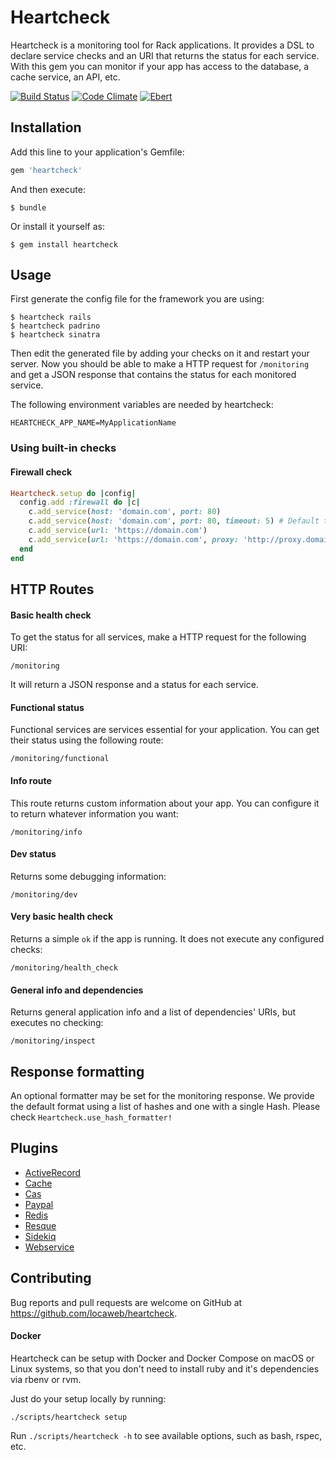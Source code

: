 # Heartcheck

Heartcheck is a monitoring tool for Rack applications. It provides a DSL to
declare service checks and an URI that returns the status for each service.
With this gem you can monitor if your app has access to the database, a cache
service, an API, etc.

[![Build Status](https://github.com/locaweb/heartcheck/actions/workflows/ci.yml/badge.svg)](https://github.com/locaweb/heartcheck/actions/workflows/ci.yml)
[![Code Climate](https://codeclimate.com/github/locaweb/heartcheck/badges/gpa.svg)](https://codeclimate.com/github/locaweb/heartcheck)
[![Ebert](https://ebertapp.io/github/locaweb/heartcheck.svg)](https://ebertapp.io/github/locaweb/heartcheck)

## Installation

Add this line to your application's Gemfile:

```ruby
gem 'heartcheck'
```

And then execute:

    $ bundle

Or install it yourself as:

    $ gem install heartcheck

## Usage

First generate the config file for the framework you are using:

    $ heartcheck rails
    $ heartcheck padrino
    $ heartcheck sinatra

Then edit the generated file by adding your checks on it and restart your
server. Now you should be able to make a HTTP request for `/monitoring` and
get a JSON response that contains the status for each monitored service.

The following environment variables are needed by heartcheck:

    HEARTCHECK_APP_NAME=MyApplicationName


### Using built-in checks

#### Firewall check

```ruby
Heartcheck.setup do |config|
  config.add :firewall do |c|
    c.add_service(host: 'domain.com', port: 80)
    c.add_service(host: 'domain.com', port: 80, timeout: 5) # Default timeout is 2 seconds
    c.add_service(url: 'https://domain.com')
    c.add_service(url: 'https://domain.com', proxy: 'http://proxy.domain.com')
  end
end
```

## HTTP Routes

#### Basic health check

To get the status for all services, make a HTTP request for the following URI:

    /monitoring

It will return a JSON response and a status for each service.

#### Functional status

Functional services are services essential for your application. You can get
their status using the following route:

    /monitoring/functional

#### Info route

This route returns custom information about your app. You can configure it to
return whatever information you want:

    /monitoring/info

#### Dev status

Returns some debugging information:

    /monitoring/dev

#### Very basic health check

Returns a simple `ok` if the app is running. It does not execute any configured
checks:

    /monitoring/health_check


#### General info and dependencies

Returns general application info and a list of dependencies' URIs, but executes no checking:

    /monitoring/inspect

## Response formatting

An optional formatter may be set for the monitoring response. We provide the default format
using a list of hashes and one with a single Hash. Please check `Heartcheck.use_hash_formatter!`

## Plugins

* [ActiveRecord](https://github.com/locaweb/heartcheck-activerecord)
* [Cache](https://github.com/locaweb/heartcheck-cache)
* [Cas](https://github.com/locaweb/heartcheck-cas)
* [Paypal](https://github.com/feolea/heartcheck-paypal)
* [Redis](https://github.com/locaweb/heartcheck-redis)
* [Resque](https://github.com/locaweb/heartcheck-resque)
* [Sidekiq](https://github.com/locaweb/heartcheck-sidekiq)
* [Webservice](https://github.com/locaweb/heartcheck-webservice)

## Contributing

Bug reports and pull requests are welcome on GitHub at
https://github.com/locaweb/heartcheck.

#### Docker

Heartcheck can be setup with Docker and Docker Compose on macOS or Linux systems,
so that you don't need to install ruby and it's dependencies via rbenv or rvm.

Just do your setup locally by running:

```
./scripts/heartcheck setup
```

Run `./scripts/heartcheck -h` to see available options, such as bash, rspec, etc.
